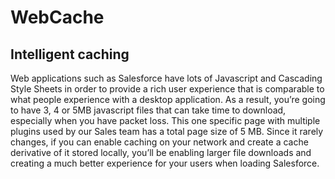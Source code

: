 # WebCache

## Intelligent caching

Web applications such as Salesforce have lots of Javascript and Cascading Style Sheets in order to provide a rich user experience that is comparable to what people experience with a desktop application. As a result, you’re going to have 3, 4 or 5MB javascript files that can take time to download, especially when you have packet loss. This one specific page with multiple plugins used by our Sales team has a total page size of 5 MB. Since it rarely changes, if you can enable caching on your network and create a cache derivative of it stored locally, you’ll be enabling larger file downloads and creating a much better experience for your users when loading Salesforce.
